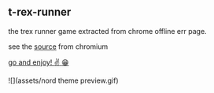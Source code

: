 ## t-rex-runner

the trex runner game extracted from chrome offline err page.

see the [source](https://cs.chromium.org/chromium/src/components/neterror/resources/offline.js?q=t-rex+package:%5Echromium$&dr=C&l=7) from chromium


[go and enjoy! :v: :grin:  ](https://abod1960.github.io/t-rex-runner/)


![](assets/nord theme preview.gif)
